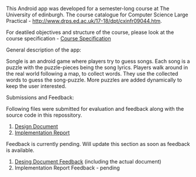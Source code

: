 This Android app was developed for a semester-long course at The University of edinburgh. The course catalogue for Computer Science Large Practical - http://www.drps.ed.ac.uk/17-18/dpt/cxinfr09044.htm.

For deatiled objectives and structure of the course, please look at the course specification - [Course Specification](course-specification.pdf)

General description of the app:

Songle is an android game where players try to guess songs. Each song is a puzzle with the puzzle-pieces being the song lyrics. Players walk around in the real world following a map, to collect words. They use the collected words to guess the song-puzzle. More puzzles are added dynamically to keep the user interested.

Submissions and Feedback:

Following files were submitted for evaluation and feedback along with the source code in this repossitory.
1. [Design Document](Songle%20-%20Design%20Document.pdf) 
2. [Implementation Report](Songle%20-%20Implementation%20report.pdf)

Feedback is currently pending. Will update this section as soon as feedback is available.
1. [Desing Document Feedback](CSLP-feedback-1.pdf) (including the actual document)
2. Implementation Report Feedback - pending
